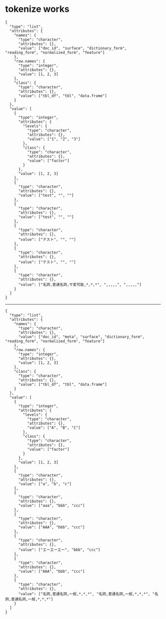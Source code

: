 # tokenize works

    {
      "type": "list",
      "attributes": {
        "names": {
          "type": "character",
          "attributes": {},
          "value": ["doc_id", "surface", "dictionary_form", "reading_form", "normalized_form", "feature"]
        },
        "row.names": {
          "type": "integer",
          "attributes": {},
          "value": [1, 2, 3]
        },
        "class": {
          "type": "character",
          "attributes": {},
          "value": ["tbl_df", "tbl", "data.frame"]
        }
      },
      "value": [
        {
          "type": "integer",
          "attributes": {
            "levels": {
              "type": "character",
              "attributes": {},
              "value": ["1", "2", "3"]
            },
            "class": {
              "type": "character",
              "attributes": {},
              "value": ["factor"]
            }
          },
          "value": [1, 2, 3]
        },
        {
          "type": "character",
          "attributes": {},
          "value": ["test", "", ""]
        },
        {
          "type": "character",
          "attributes": {},
          "value": ["test", "", ""]
        },
        {
          "type": "character",
          "attributes": {},
          "value": ["テスト", "", ""]
        },
        {
          "type": "character",
          "attributes": {},
          "value": ["テスト", "", ""]
        },
        {
          "type": "character",
          "attributes": {},
          "value": ["名詞,普通名詞,サ変可能,*,*,*", ",,,,,", ",,,,,"]
        }
      ]
    }

---

    {
      "type": "list",
      "attributes": {
        "names": {
          "type": "character",
          "attributes": {},
          "value": ["doc_id", "meta", "surface", "dictionary_form", "reading_form", "normalized_form", "feature"]
        },
        "row.names": {
          "type": "integer",
          "attributes": {},
          "value": [1, 2, 3]
        },
        "class": {
          "type": "character",
          "attributes": {},
          "value": ["tbl_df", "tbl", "data.frame"]
        }
      },
      "value": [
        {
          "type": "integer",
          "attributes": {
            "levels": {
              "type": "character",
              "attributes": {},
              "value": ["A", "B", "C"]
            },
            "class": {
              "type": "character",
              "attributes": {},
              "value": ["factor"]
            }
          },
          "value": [1, 2, 3]
        },
        {
          "type": "character",
          "attributes": {},
          "value": ["a", "b", "c"]
        },
        {
          "type": "character",
          "attributes": {},
          "value": ["aaa", "bbb", "ccc"]
        },
        {
          "type": "character",
          "attributes": {},
          "value": ["AAA", "bbb", "ccc"]
        },
        {
          "type": "character",
          "attributes": {},
          "value": ["エーエーエー", "bbb", "ccc"]
        },
        {
          "type": "character",
          "attributes": {},
          "value": ["AAA", "bbb", "ccc"]
        },
        {
          "type": "character",
          "attributes": {},
          "value": ["名詞,普通名詞,一般,*,*,*", "名詞,普通名詞,一般,*,*,*", "名詞,普通名詞,一般,*,*,*"]
        }
      ]
    }

